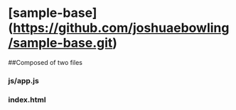 # [sample-base] (https://github.com/joshuaebowling/sample-base.git)
##Composed of two files
### js/app.js
### index.html
